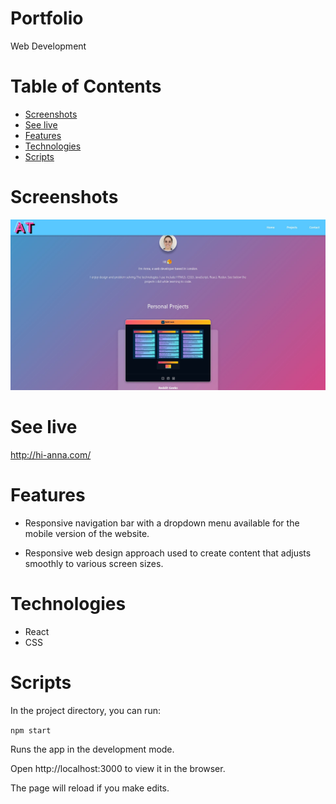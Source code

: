 # Portfolio

Web Development

# Table of Contents
- [Screenshots](#screenshots)
- [See live](#live)
- [Features](#features)
- [Technologies](#technologies)
- [Scripts](#scripts)

<a name="screenshots"></a>
# Screenshots

![Screenshot of the portfolio website ](./src/assets/PortfolioAnna.jpg "Portfolio Website")

<a name="live"></a>
# See live 
http://hi-anna.com/

<a name="features"></a>
# Features

+ Responsive navigation bar with a dropdown menu available for the mobile version of the website.

+ Responsive web design approach used to create content that adjusts smoothly to various screen sizes.

<a name="technologies"></a>
# Technologies

+ React
+ CSS

<a name="scripts"></a>
# Scripts

In the project directory, you can run:

`npm start`

Runs the app in the development mode.

Open http://localhost:3000 to view it in the browser.

The page will reload if you make edits.